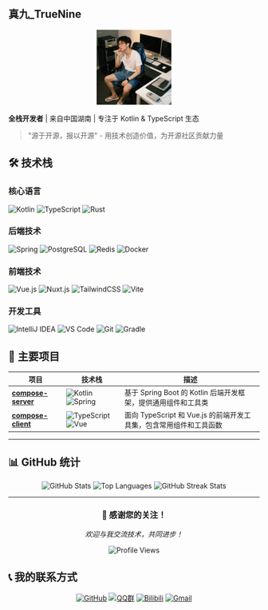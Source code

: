 

## 真九_TrueNine

<div align="center">
  <img src="./personal_photo.jpeg" alt="Personal Photo" width="150">
</div>

**全栈开发者** | 来自中国湖南 | 专注于 Kotlin & TypeScript 生态

> "源于开源，报以开源" - 用技术创造价值，为开源社区贡献力量

## 🛠️ 技术栈

### 核心语言
![Kotlin](https://img.shields.io/badge/Kotlin-7F52FF?style=flat-square&logo=kotlin&logoColor=white)
![TypeScript](https://img.shields.io/badge/TypeScript-3178C6?style=flat-square&logo=typescript&logoColor=white)
![Rust](https://img.shields.io/badge/Rust-ED8B00?style=flat-square&logo=rust&logoColor=white)

### 后端技术
![Spring](https://img.shields.io/badge/Spring_Boot-6DB33F?style=flat-square&logo=spring&logoColor=white)
![PostgreSQL](https://img.shields.io/badge/PostgreSQL-336791?style=flat-square&logo=postgresql&logoColor=white)
![Redis](https://img.shields.io/badge/Redis-DC382D?style=flat-square&logo=redis&logoColor=white)
![Docker](https://img.shields.io/badge/Docker-2496ED?style=flat-square&logo=docker&logoColor=white)

### 前端技术
![Vue.js](https://img.shields.io/badge/Vue.js-4FC08D?style=flat-square&logo=vuedotjs&logoColor=white)
![Nuxt.js](https://img.shields.io/badge/Nuxt.js-00DC82?style=flat-square&logo=nuxtdotjs&logoColor=white)
![TailwindCSS](https://img.shields.io/badge/Tailwind_CSS-38B2AC?style=flat-square&logo=tailwind-css&logoColor=white)
![Vite](https://img.shields.io/badge/Vite-646CFF?style=flat-square&logo=vite&logoColor=white)

### 开发工具
![IntelliJ IDEA](https://img.shields.io/badge/IntelliJ_IDEA-000000?style=flat-square&logo=intellij-idea&logoColor=white)
![VS Code](https://img.shields.io/badge/VS_Code-007ACC?style=flat-square&logo=visual-studio-code&logoColor=white)
![Git](https://img.shields.io/badge/Git-F05032?style=flat-square&logo=git&logoColor=white)
![Gradle](https://img.shields.io/badge/Gradle-02303A?style=flat-square&logo=gradle&logoColor=white)

## 🚀 主要项目

| 项目 | 技术栈 | 描述 |
|------|--------|------|
| [**compose-server**](https://github.com/TrueNine/compose-server) | ![Kotlin](https://img.shields.io/badge/Kotlin-7F52FF?style=flat-square&logo=kotlin&logoColor=white) ![Spring](https://img.shields.io/badge/Spring-6DB33F?style=flat-square&logo=spring&logoColor=white) | 基于 Spring Boot 的 Kotlin 后端开发框架，提供通用组件和工具类 |
| [**compose-client**](https://github.com/TrueNine/compose-client) | ![TypeScript](https://img.shields.io/badge/TypeScript-3178C6?style=flat-square&logo=typescript&logoColor=white) ![Vue](https://img.shields.io/badge/Vue.js-4FC08D?style=flat-square&logo=vuedotjs&logoColor=white) | 面向 TypeScript 和 Vue.js 的前端开发工具集，包含常用组件和工具函数 |

---

## 📊 GitHub 统计

<div align="center">
  <img src="https://github-readme-stats.vercel.app/api?username=TrueNine&show_icons=true&theme=radical&hide_border=true&bg_color=0d1117" alt="GitHub Stats">

  
  <img src="https://github-readme-stats.vercel.app/api/top-langs/?username=TrueNine&layout=compact&theme=radical&hide_border=true&bg_color=0d1117" alt="Top Languages">
  
  <img src="https://github-readme-streak-stats.herokuapp.com/?user=TrueNine&theme=radical&hide_border=true&background=0d1117" alt="GitHub Streak Stats">

</div>

---

<div align="center">
  <h3>💝 感谢您的关注！</h3>
  <p><em>欢迎与我交流技术，共同进步！</em></p>

  <img src="https://komarev.com/ghpvc/?username=TrueNine&color=blueviolet&style=flat-square&label=Profile+Views" alt="Profile Views">
</div>

## 📞 我的联系方式

<div align="center">

[![GitHub](https://img.shields.io/badge/GitHub-181717?style=flat-square&logo=github&logoColor=white)](https://github.com/TrueNine)
[![QQ群](https://img.shields.io/badge/QQ交流群-340813464-EB1923?style=flat-square&logo=tencent-qq&logoColor=white)](https://qm.qq.com/q/VFVVyFxMhJ)
[![Bilibili](https://img.shields.io/badge/Bilibili-00A1D6?style=flat-square&logo=bilibili&logoColor=white)](https://space.bilibili.com/405842500)
[![Gmail](https://img.shields.io/badge/Gmail-EA4335?style=flat-square&logo=gmail&logoColor=white)](mailto:truenine304520@gmail.com)

</div>

